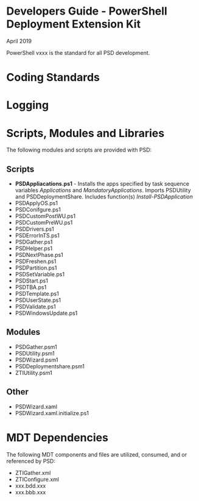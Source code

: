 # Developers Guide - PowerShell Deployment Extension Kit
April 2019

PowerShell vxxx is the standard for all PSD development.

# Coding Standards

# Logging


# Scripts, Modules and Libraries
The following modules and scripts are provided with PSD:
## Scripts
- **PSDAppliacations.ps1** - Installs the apps specified by task sequence variables *Applications* and *MandatoryApplications*. Imports PSDUtility and PSDDeploymentShare. Includes function(s) *Install-PSDApplication* 
- PSDApplyOS.ps1
- PSDConifgure.ps1
- PSDCustomPostWU.ps1
- PSDCustomPreWU.ps1
- PSDDrivers.ps1
- PSDErrorInTS.ps1
- PSDGather.ps1
- PSDHelper.ps1
- PSDNextPhase.ps1
- PSDFreshen.ps1
- PSDPartition.ps1
- PSDSetVariable.ps1
- PSDStart.ps1
- PSDTBA.ps1
- PSDTemplate.ps1
- PSDUserState.ps1
- PSDValidate.ps1
- PSDWindowsUpdate.ps1

## Modules
- PSDGather.psm1
- PSDUtility.psm1
- PSDWizard.psm1
- PSDDeploymentshare.psm1
- ZTIUtility.psm1

## Other
- PSDWizard.xaml
- PSDWizard.xaml.initialize.ps1

# MDT Dependencies
The following MDT components and files are utilized, consumed, and or referenced by PSD:
- ZTIGather.xml
- ZTIConfigure.xml
- xxx.bdd.xxx
- xxx.bbb.xxx
